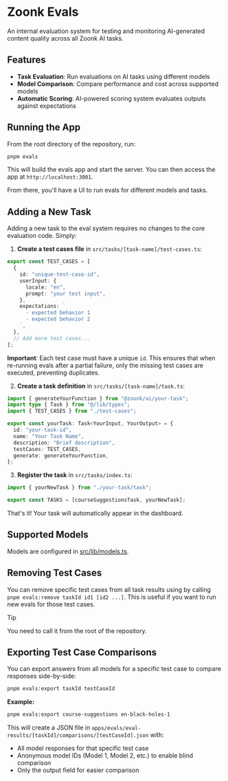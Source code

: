 # Zoonk Evals

An internal evaluation system for testing and monitoring AI-generated content quality across all Zoonk AI tasks.

## Features

- **Task Evaluation**: Run evaluations on AI tasks using different models
- **Model Comparison**: Compare performance and cost across supported models
- **Automatic Scoring**: AI-powered scoring system evaluates outputs against expectations

## Running the App

From the root directory of the repository, run:

```bash
pnpm evals
```

This will build the evals app and start the server. You can then access the app at `http://localhost:3001`.

From there, you'll have a UI to run evals for different models and tasks.

## Adding a New Task

Adding a new task to the eval system requires no changes to the core evaluation code. Simply:

1. **Create a test cases file** in `src/tasks/[task-name]/test-cases.ts`:

```typescript
export const TEST_CASES = [
  {
    id: "unique-test-case-id",
    userInput: {
      locale: "en",
      prompt: "your test input",
    },
    expectations: `
      - expected behavior 1
      - expected behavior 2
    `,
  },
  // Add more test cases...
];
```

**Important**: Each test case must have a unique `id`. This ensures that when re-running evals after a partial failure, only the missing test cases are executed, preventing duplicates.

2. **Create a task definition** in `src/tasks/[task-name]/task.ts`:

```typescript
import { generateYourFunction } from "@zoonk/ai/your-task";
import type { Task } from "@/lib/types";
import { TEST_CASES } from "./test-cases";

export const yourTask: Task<YourInput, YourOutput> = {
  id: "your-task-id",
  name: "Your Task Name",
  description: "Brief description",
  testCases: TEST_CASES,
  generate: generateYourFunction,
};
```

3. **Register the task** in `src/tasks/index.ts`:

```typescript
import { yourNewTask } from "./your-task/task";

export const TASKS = [courseSuggestionsTask, yourNewTask];
```

That's it! Your task will automatically appear in the dashboard.

## Supported Models

Models are configured in [src/lib/models.ts](./src/lib/models.ts).

## Removing Test Cases

You can remove specific test cases from all task results using by calling `pnpm evals:remove taskId id1 [id2 ...]`. This is useful if you want to run new evals for those test cases.

> [!TIP]
> You need to call it from the root of the repository.

## Exporting Test Case Comparisons

You can export answers from all models for a specific test case to compare responses side-by-side:

```bash
pnpm evals:export taskId testCaseId
```

**Example:**

```bash
pnpm evals:export course-suggestions en-black-holes-1
```

This will create a JSON file in `apps/evals/eval-results/[taskId]/comparisons/[testCaseId].json` with:

- All model responses for that specific test case
- Anonymous model IDs (Model 1, Model 2, etc.) to enable blind comparison
- Only the output field for easier comparison
